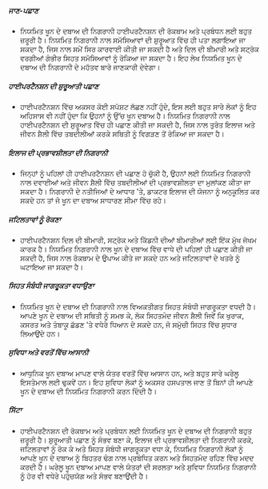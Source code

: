 ##### ਜਾਣ-ਪਛਾਣ
* ਨਿਯਮਿਤ ਖੂਨ ਦੇ ਦਬਾਅ ਦੀ ਨਿਗਰਾਨੀ ਹਾਈਪਰਟੈਨਸ਼ਨ ਦੀ ਰੋਕਥਾਮ ਅਤੇ ਪ੍ਰਬੰਧਨ ਲਈ ਬਹੁਤ ਜ਼ਰੂਰੀ ਹੈ। ਨਿਯਮਿਤ ਨਿਗਰਾਨੀ ਨਾਲ ਸਮੱਸਿਆਵਾਂ ਦੀ ਸ਼ੁਰੂਆਤ ਵਿੱਚ ਹੀ ਪਤਾ ਲਗਾਇਆ ਜਾ ਸਕਦਾ ਹੈ, ਜਿਸ ਨਾਲ ਸਮੇਂ ਸਿਰ ਕਾਰਵਾਈ ਕੀਤੀ ਜਾ ਸਕਦੀ ਹੈ ਅਤੇ ਦਿਲ ਦੀ ਬੀਮਾਰੀ ਅਤੇ ਸਟ੍ਰੋਕ ਵਰਗੀਆਂ ਗੰਭੀਰ ਸਿਹਤ ਸਮੱਸਿਆਵਾਂ ਨੂੰ ਰੋਕਿਆ ਜਾ ਸਕਦਾ ਹੈ। ਇਹ ਲੇਖ ਨਿਯਮਿਤ ਖੂਨ ਦੇ ਦਬਾਅ ਦੀ ਨਿਗਰਾਨੀ ਦੇ ਮਹੱਤਵ ਬਾਰੇ ਜਾਣਕਾਰੀ ਦੇਵੇਗਾ।

##### ਹਾਈਪਰਟੈਨਸ਼ਨ ਦੀ ਸ਼ੁਰੂਆਤੀ ਪਛਾਣ
* ਹਾਈਪਰਟੈਨਸ਼ਨ ਵਿੱਚ ਅਕਸਰ ਕੋਈ ਸਪੱਸ਼ਟ ਲੱਛਣ ਨਹੀਂ ਹੁੰਦੇ, ਇਸ ਲਈ ਬਹੁਤ ਸਾਰੇ ਲੋਕਾਂ ਨੂੰ ਇਹ ਅਹਿਸਾਸ ਵੀ ਨਹੀਂ ਹੁੰਦਾ ਕਿ ਉਹਨਾਂ ਨੂੰ ਉੱਚ ਖੂਨ ਦਬਾਅ ਹੈ। ਨਿਯਮਿਤ ਨਿਗਰਾਨੀ ਨਾਲ ਹਾਈਪਰਟੈਨਸ਼ਨ ਦੀ ਸ਼ੁਰੂਆਤ ਵਿੱਚ ਹੀ ਪਛਾਣ ਕੀਤੀ ਜਾ ਸਕਦੀ ਹੈ, ਜਿਸ ਨਾਲ ਤੁਰੰਤ ਇਲਾਜ ਅਤੇ ਜੀਵਨ ਸ਼ੈਲੀ ਵਿੱਚ ਤਬਦੀਲੀਆਂ ਕਰਕੇ ਸਥਿਤੀ ਨੂੰ ਵਿਗੜਣ ਤੋਂ ਰੋਕਿਆ ਜਾ ਸਕਦਾ ਹੈ।

##### ਇਲਾਜ ਦੀ ਪ੍ਰਭਾਵਸ਼ੀਲਤਾ ਦੀ ਨਿਗਰਾਨੀ
* ਜਿਨ੍ਹਾਂ ਨੂੰ ਪਹਿਲਾਂ ਹੀ ਹਾਈਪਰਟੈਨਸ਼ਨ ਦੀ ਪਛਾਣ ਹੋ ਚੁੱਕੀ ਹੈ, ਉਹਨਾਂ ਲਈ ਨਿਯਮਿਤ ਨਿਗਰਾਨੀ ਨਾਲ ਦਵਾਈਆਂ ਅਤੇ ਜੀਵਨ ਸ਼ੈਲੀ ਵਿੱਚ ਤਬਦੀਲੀਆਂ ਦੀ ਪ੍ਰਭਾਵਸ਼ੀਲਤਾ ਦਾ ਮੁਲਾਂਕਣ ਕੀਤਾ ਜਾ ਸਕਦਾ ਹੈ। ਨਿਗਰਾਨੀ ਦੇ ਨਤੀਜਿਆਂ ਦੇ ਆਧਾਰ 'ਤੇ, ਡਾਕਟਰ ਇਲਾਜ ਦੀ ਯੋਜਨਾ ਨੂੰ ਅਨੁਕੂਲਿਤ ਕਰ ਸਕਦੇ ਹਨ ਤਾਂ ਜੋ ਖੂਨ ਦਾ ਦਬਾਅ ਸਾਧਾਰਣ ਸੀਮਾ ਵਿੱਚ ਰਹੇ।

##### ਜਟਿਲਤਾਵਾਂ ਨੂੰ ਰੋਕਣਾ
* ਹਾਈਪਰਟੈਨਸ਼ਨ ਦਿਲ ਦੀ ਬੀਮਾਰੀ, ਸਟ੍ਰੋਕ ਅਤੇ ਕਿੱਡਨੀ ਦੀਆਂ ਬੀਮਾਰੀਆਂ ਲਈ ਇੱਕ ਮੁੱਖ ਜੋਖਮ ਕਾਰਕ ਹੈ। ਨਿਯਮਿਤ ਨਿਗਰਾਨੀ ਨਾਲ ਖੂਨ ਦੇ ਦਬਾਅ ਵਿੱਚ ਵਾਧੇ ਦੀ ਪਹਿਲਾਂ ਹੀ ਪਛਾਣ ਕੀਤੀ ਜਾ ਸਕਦੀ ਹੈ, ਜਿਸ ਨਾਲ ਰੋਕਥਾਮ ਦੇ ਉਪਾਅ ਕੀਤੇ ਜਾ ਸਕਦੇ ਹਨ ਅਤੇ ਜਟਿਲਤਾਵਾਂ ਦੇ ਖਤਰੇ ਨੂੰ ਘਟਾਇਆ ਜਾ ਸਕਦਾ ਹੈ।

##### ਸਿਹਤ ਸੰਬੰਧੀ ਜਾਗਰੂਕਤਾ ਵਧਾਉਣਾ
* ਨਿਯਮਿਤ ਖੂਨ ਦੇ ਦਬਾਅ ਦੀ ਨਿਗਰਾਨੀ ਨਾਲ ਵਿਅਕਤੀਗਤ ਸਿਹਤ ਸੰਬੰਧੀ ਜਾਗਰੂਕਤਾ ਵਧਦੀ ਹੈ। ਆਪਣੇ ਖੂਨ ਦੇ ਦਬਾਅ ਦੀ ਸਥਿਤੀ ਨੂੰ ਸਮਝ ਕੇ, ਲੋਕ ਸਿਹਤਮੰਦ ਜੀਵਨ ਸ਼ੈਲੀ ਜਿਵੇਂ ਕਿ ਖੁਰਾਕ, ਕਸਰਤ ਅਤੇ ਤੰਬਾਕੂ ਛੱਡਣ 'ਤੇ ਵਧੇਰੇ ਧਿਆਨ ਦੇ ਸਕਦੇ ਹਨ, ਜੋ ਸਮੁੱਚੀ ਸਿਹਤ ਵਿੱਚ ਸੁਧਾਰ ਲਿਆਉਂਦੇ ਹਨ।

##### ਸੁਵਿਧਾ ਅਤੇ ਵਰਤੋਂ ਵਿੱਚ ਆਸਾਨੀ
* ਆਧੁਨਿਕ ਖੂਨ ਦਬਾਅ ਮਾਪਣ ਵਾਲੇ ਯੰਤਰ ਵਰਤੋਂ ਵਿੱਚ ਆਸਾਨ ਹਨ, ਅਤੇ ਬਹੁਤ ਸਾਰੇ ਘਰੇਲੂ ਇਸਤੇਮਾਲ ਲਈ ਢੁਕਵੇਂ ਹਨ। ਇਹ ਸੁਵਿਧਾ ਲੋਕਾਂ ਨੂੰ ਅਕਸਰ ਹਸਪਤਾਲ ਜਾਣ ਤੋਂ ਬਿਨਾਂ ਹੀ ਆਪਣੇ ਖੂਨ ਦੇ ਦਬਾਅ ਦੀ ਨਿਯਮਿਤ ਨਿਗਰਾਨੀ ਕਰਨ ਦਿੰਦੀ ਹੈ।

##### ਸਿੱਟਾ
* ਹਾਈਪਰਟੈਨਸ਼ਨ ਦੀ ਰੋਕਥਾਮ ਅਤੇ ਪ੍ਰਬੰਧਨ ਲਈ ਨਿਯਮਿਤ ਖੂਨ ਦੇ ਦਬਾਅ ਦੀ ਨਿਗਰਾਨੀ ਬਹੁਤ ਜ਼ਰੂਰੀ ਹੈ। ਸ਼ੁਰੂਆਤੀ ਪਛਾਣ ਨੂੰ ਸੰਭਵ ਬਣਾ ਕੇ, ਇਲਾਜ ਦੀ ਪ੍ਰਭਾਵਸ਼ੀਲਤਾ ਦੀ ਨਿਗਰਾਨੀ ਕਰਕੇ, ਜਟਿਲਤਾਵਾਂ ਨੂੰ ਰੋਕ ਕੇ ਅਤੇ ਸਿਹਤ ਸੰਬੰਧੀ ਜਾਗਰੂਕਤਾ ਵਧਾ ਕੇ, ਨਿਯਮਿਤ ਨਿਗਰਾਨੀ ਲੋਕਾਂ ਨੂੰ ਆਪਣੇ ਖੂਨ ਦੇ ਦਬਾਅ ਨੂੰ ਬਿਹਤਰ ਢੰਗ ਨਾਲ ਪ੍ਰਬੰਧਿਤ ਕਰਨ ਅਤੇ ਸਿਹਤਮੰਦ ਰਹਿਣ ਵਿੱਚ ਮਦਦ ਕਰਦੀ ਹੈ। ਘਰੇਲੂ ਖੂਨ ਦਬਾਅ ਮਾਪਣ ਵਾਲੇ ਯੰਤਰਾਂ ਦੀ ਸਰਲਤਾ ਅਤੇ ਸੁਵਿਧਾ ਨਿਯਮਿਤ ਨਿਗਰਾਨੀ ਨੂੰ ਹੋਰ ਵੀ ਵਧੇਰੇ ਪਹੁੰਚਯੋਗ ਅਤੇ ਸੰਭਵ ਬਣਾਉਂਦੀ ਹੈ।